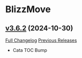 # BlizzMove

## [v3.6.2](https://github.com/Kiatra/BlizzMove/tree/v3.6.2) (2024-10-30)
[Full Changelog](https://github.com/Kiatra/BlizzMove/compare/v3.6.1...v3.6.2) [Previous Releases](https://github.com/Kiatra/BlizzMove/releases)

- Cata TOC Bump  
